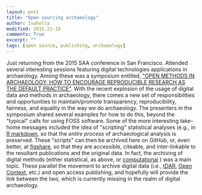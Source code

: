 ```yaml
---
layout: post
title: "Open sourcing archaeology"
author: Isahella
modified: 2015-21-10
comments: True
excerpt: ""
tags: [open source, publishing, archaeology]
---
```


Just returning from the 2015 SAA conference in San Francisco. Attended several interesting sessions featuring digital technologies applications in archaeology. Among these was a symposium entitled, ["OPEN METHODS IN ARCHAEOLOGY: HOW TO ENCOURAGE REPRODUCIBLE RESEARCH AS THE DEFAULT PRACTICE"](https://github.com/benmarwick/SAA2015-Open-Methods). With the recent explosion of the usage of digital data and methods in archaeology, there comes a new set of responsibilities and opportunities to maintain/promote transparency, reproducibility, fairness, and equality in the way we do archaeology. The presenters in the symposium shared several examples for how to do this, beyond the "typical" calls for using FOSS software. Some of the more interesting take-home messages included the idea of "scripting" statistical analyses (e.g., in [R markdown](http://rmarkdown.rstudio.com/), so that the *entire process* of archaeological analysis is preserved. These "scripts" can then be archived here on GitHub, or, even better, at [figshare](figshare.com), so that they are accessible, citeable, and inter-linkable to the resultant publications and the original data. In fact, the archiving of digital methods (either statistical, as above, or [computational](www.openabm.org) ) was a main topic. These parallel the movement to archive digital data (i.e., [tDAR](www.tdar.org), [Open Context](opencontext.org), etc.) and open access publishing, and hopefully will provide the link between the two, which is currently missing in the realm of digital archaeology.
